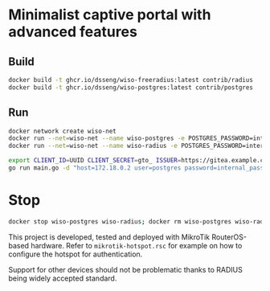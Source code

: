# Minimalist captive portal with advanced features

## Build

```bash
docker build -t ghcr.io/dsseng/wiso-freeradius:latest contrib/radius
docker build -t ghcr.io/dsseng/wiso-postgres:latest contrib/postgres
```

## Run

```bash
docker network create wiso-net
docker run --net=wiso-net --name wiso-postgres -e POSTGRES_PASSWORD=internal_pass -d ghcr.io/dsseng/wiso-postgres:latest
docker run --net=wiso-net --name wiso-radius -e POSTGRES_PASSWORD=internal_pass -e RADIUS_SECRET=mikrotik -p 1812-1813:1812-1813/udp --tmpfs /var/log/radius -d ghcr.io/dsseng/wiso-freeradius:latest
```

```bash
export CLIENT_ID=UUID CLIENT_SECRET=gto_ ISSUER=https://gitea.example.com/
go run main.go -d "host=172.18.0.2 user=postgres password=internal_pass dbname=radius port=5432 sslmode=disable" web -u http://192.168.88.235:8989/
```

# Stop

```bash
docker stop wiso-postgres wiso-radius; docker rm wiso-postgres wiso-radius
```

This project is developed, tested and deployed with MikroTik RouterOS-based hardware.
Refer to `mikrotik-hotspot.rsc` for example on how to configure the hotspot for authentication.

Support for other devices should not be problematic thanks to RADIUS being widely accepted standard.
